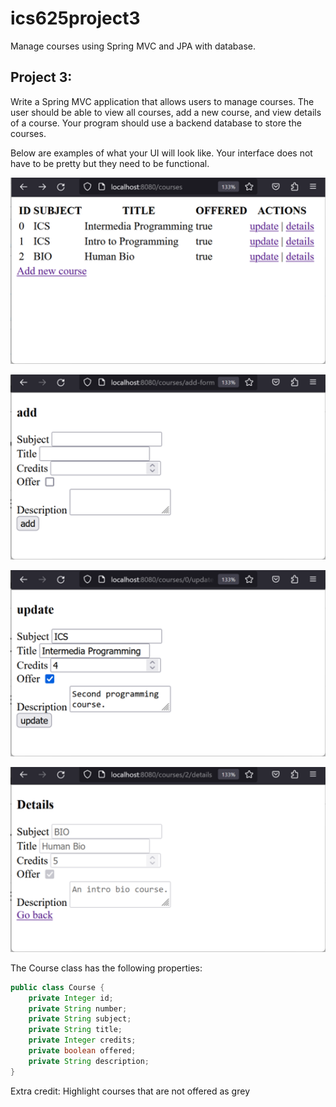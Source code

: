 # ics625project3
 Manage courses using Spring MVC and JPA with database.
 
## Project 3:
Write a Spring MVC application that allows users to manage courses.  The user should be able to view all courses, add a new course, and view details of a course.  Your program should use a backend database to store the courses.

Below are examples of what your UI will look like.  Your interface does not have to be pretty but they need to be functional.  

![View courses screenshot.](Picture1.png)

![Add course form screenshot](Picture2.png)

![Update course form screenshot](Picture3.png)

![Details course form screenshot](Picture4.png)

The Course class has the following properties:
``` java
public class Course {
    private Integer id;
    private String number;
    private String subject;
    private String title;
    private Integer credits;
    private boolean offered;
    private String description;
}
```

Extra credit:  Highlight courses that are not offered as grey

